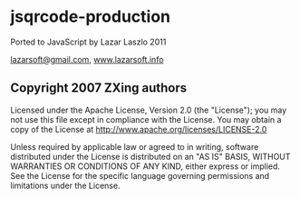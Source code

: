 jsqrcode-production
===================

Ported to JavaScript by Lazar Laszlo 2011 

lazarsoft@gmail.com, www.lazarsoft.info


## Copyright 2007 ZXing authors

Licensed under the Apache License, Version 2.0 (the "License");
you may not use this file except in compliance with the License.
You may obtain a copy of the License at
      http://www.apache.org/licenses/LICENSE-2.0

Unless required by applicable law or agreed to in writing, software
distributed under the License is distributed on an "AS IS" BASIS,
WITHOUT WARRANTIES OR CONDITIONS OF ANY KIND, either express or implied.
See the License for the specific language governing permissions and
limitations under the License.
